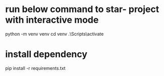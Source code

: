 

# run below command to star- project with interactive mode
python -m venv venv
cd venv
.\Scripts\activate

# install dependency
pip install -r requirements.txt